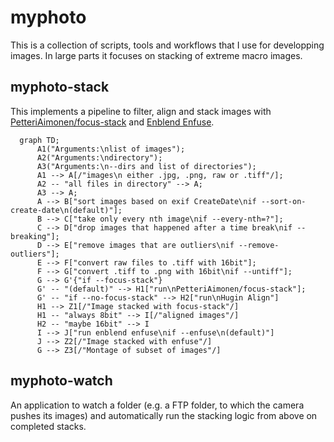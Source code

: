 # myphoto

This is a collection of scripts, tools and workflows that I use for developping images. In large parts it focuses on stacking of extreme macro images.

## myphoto-stack
This implements a pipeline to filter, align and stack images with [PetteriAimonen/focus-stack](https://github.com/PetteriAimonen/focus-stack) and [Enblend Enfuse](https://enblend.sourceforge.net/).
```mermaid
  graph TD;
      A1("Arguments:\nlist of images");
      A2("Arguments:\ndirectory");
      A3("Arguments:\n--dirs and list of directories");
      A1 --> A[/"images\n either .jpg, .png, raw or .tiff"/];
      A2 -- "all files in directory" --> A;
      A3 --> A;
      A --> B["sort images based on exif CreateDate\nif --sort-on-create-date\n(default)"];
      B --> C["take only every nth image\nif --every-nth=?"];
      C --> D["drop images that happened after a time break\nif --breaking"];
      D --> E["remove images that are outliers\nif --remove-outliers"];
      E --> F["convert raw files to .tiff with 16bit"];
      F --> G["convert .tiff to .png with 16bit\nif --untiff"];
      G --> G'{"if --focus-stack"}
      G' -- "(default)" --> H1["run\nPetteriAimonen/focus-stack"];
      G' -- "if --no-focus-stack" --> H2["run\nHugin Align"]
      H1 --> Z1[/"Image stacked with focus-stack"/]
      H1 -- "always 8bit" --> I[/"aligned images"/]
      H2 -- "maybe 16bit" --> I
      I --> J["run enblend enfuse\nif --enfuse\n(default)"]
      J --> Z2[/"Image stacked with enfuse"/]
      G --> Z3[/"Montage of subset of images"/]

```

## myphoto-watch
An application to watch a folder (e.g. a FTP folder, to which the camera pushes its images) and automatically run the stacking logic from above on completed stacks.